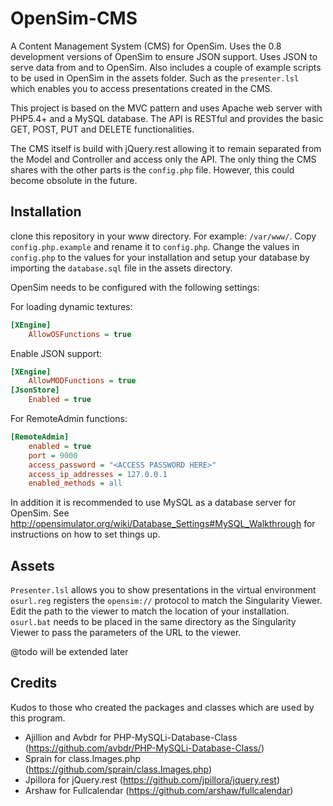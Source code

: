 OpenSim-CMS
===========

A Content Management System (CMS) for OpenSim. Uses the 0.8 development versions of OpenSim to ensure JSON support. Uses JSON to serve data from and to OpenSim.
Also includes a couple of example scripts to be used in OpenSim in the assets folder. Such as the `presenter.lsl` which enables you to access
presentations created in the CMS.

This project is based on the MVC pattern and uses Apache web server with PHP5.4+ and a MySQL database. The API is RESTful and provides the basic GET, POST, PUT and DELETE functionalities.

The CMS itself is build with jQuery.rest allowing it to remain separated from the Model and Controller and access only the API. The only thing the CMS shares with the other parts
is the `config.php` file. However, this could become obsolute in the future.

## Installation
clone this repository in your www directory. For example: `/var/www/`.
Copy `config.php.example` and rename it to `config.php`. Change the values in `config.php` to the values for your installation and setup your database
by importing the `database.sql` file in the assets directory.

OpenSim needs to be configured with the following settings:

For loading dynamic textures:
```ini
[XEngine]
    AllowOSFunctions = true
```

Enable JSON support:

```ini
[XEngine]
    AllowMODFunctions = true
[JsonStore]
    Enabled = true
```

For RemoteAdmin functions:

```ini
[RemoteAdmin]
    enabled = true
    port = 9000
    access_password = "<ACCESS PASSWORD HERE>"
    access_ip_addresses = 127.0.0.1
    enabled_methods = all
```

In addition it is recommended to use MySQL as a database server for OpenSim. See http://opensimulator.org/wiki/Database_Settings#MySQL_Walkthrough for instructions
on how to set things up.

## Assets
`Presenter.lsl` allows you to show presentations in the virtual environment
`osurl.reg` registers the `opensim://` protocol to match the Singularity Viewer. Edit the path to the viewer to match the location of your installation.
`osurl.bat` needs to be placed in the same directory as the Singularity Viewer to pass the parameters of the URL to the viewer.

@todo will be extended later

## Credits
Kudos to those who created the packages and classes which are used by this program.
 * Ajillion and Avbdr for PHP-MySQLi-Database-Class (https://github.com/avbdr/PHP-MySQLi-Database-Class/)
 * Sprain for class.Images.php (https://github.com/sprain/class.Images.php)
 * Jpillora for jQuery.rest (https://github.com/jpillora/jquery.rest)
 * Arshaw for Fullcalendar (https://github.com/arshaw/fullcalendar)